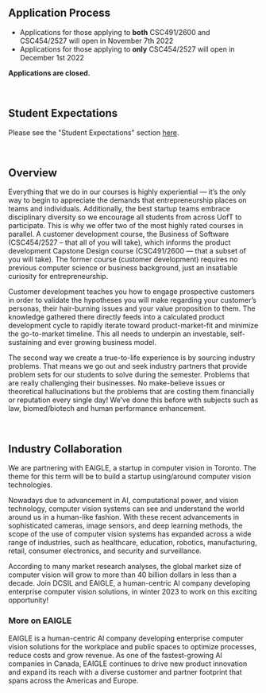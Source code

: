 ## Application Process

- Applications for those applying to **both** CSC491/2600 and CSC454/2527 will open in November 7th 2022
- Applications for those applying to **only** CSC454/2527 will open in December 1st 2022



**Applications are closed.**


<br>

## Student Expectations

Please see the "Student Expectations" section [here](/student-courses).

<br>

## Overview

Everything that we do in our courses is highly experiential — it’s the only way to begin to appreciate the demands that entrepreneurship places on teams and individuals. Additionally, the best startup teams embrace disciplinary diversity so we encourage all students from across UofT to participate. This is why we offer two of the most highly rated courses in parallel. A customer development course, the Business of Software (CSC454/2527 – that all of you will take), which informs the product development Capstone Design course (CSC491/2600 — that a subset of you will take). The former course (customer development) requires no previous computer science or business background, just an insatiable curiosity for entrepreneurship. 

Customer development teaches you how to engage prospective customers in order to validate the hypotheses you will make regarding your customer’s personas, their hair-burning issues and your value proposition to them. The knowledge gathered there directly feeds into a calculated product development cycle to rapidly iterate toward product-market-fit and minimize the go-to-market timeline. This all needs to underpin an investable, self-sustaining and ever growing business model.

The second way we create a true-to-life experience is by sourcing industry problems. That means we go out and seek industry partners that provide problem sets for our students to solve during the semester. Problems that are really challenging their businesses. No make-believe issues or theoretical hallucinations but the problems that are costing them financially or reputation every single day!  We’ve done this before with subjects such as law, biomed/biotech and human performance enhancement.

<br>

## Industry Collaboration

We are partnering with EAIGLE, a startup in computer vision in Toronto. The theme for this term will be to build a startup using/around computer vision technologies.

Nowadays due to advancement in AI, computational power, and vision technology, computer vision systems can see and understand the world around us in a human-like fashion. With these recent advancements in sophisticated cameras, image sensors, and deep learning methods, the scope of the use of computer vision systems has expanded across a wide range of industries, such as healthcare, education, robotics, manufacturing, retail, consumer electronics, and security and surveillance.

According to many market research analyses, the global market size of computer vision will grow to more than 40 billion dollars in less than a decade. Join DCSIL and EAIGLE, a human-centric Al company developing enterprise computer vision solutions, in winter 2023 to work on this exciting opportunity!

### More on EAIGLE

EAIGLE is a human-centric Al company developing enterprise computer vision solutions for the workplace and public spaces to optimize processes, reduce costs and grow revenue. As one of the fastest-growing AI companies in Canada, EAIGLE continues to drive new product innovation and expand its reach with a diverse customer and partner footprint that spans across the Americas and Europe.

